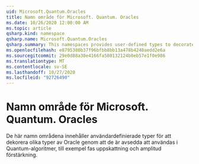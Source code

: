 ```yaml
---
uid: Microsoft.Quantum.Oracles
title: Namn område för Microsoft. Quantum. Oracles
ms.date: 10/26/2020 12:00:00 AM
ms.topic: article
qsharp.kind: namespace
qsharp.name: Microsoft.Quantum.Oracles
qsharp.summary: This namespaces provides user-defined types to decorate various kinds of oracles by their intended use in quantum algorithms such as phase estimation and amplitude amplification.
ms.openlocfilehash: e8795380b37f96bfbb8bb13a478b4248aedd2e6a
ms.sourcegitcommit: 29e0d88a30e4166fa580132124b0eb57e1f0e986
ms.translationtype: MT
ms.contentlocale: sv-SE
ms.lasthandoff: 10/27/2020
ms.locfileid: "92726490"
---
```

# <a name="microsoftquantumoracles-namespace"></a>Namn område för Microsoft. Quantum. Oracles

De här namn områdena innehåller användardefinierade typer för att dekorera olika typer av Oracle genom att de är avsedda att användas i Quantum-algoritmer, till exempel fas uppskattning och amplitud förstärkning.

